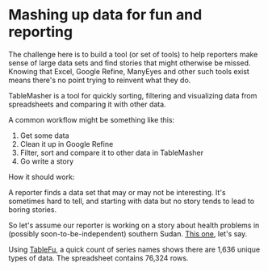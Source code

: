 Mashing up data for fun and reporting 
=====================================

The challenge here is to build a tool (or set of tools) to help reporters make
sense of large data sets and find stories that might otherwise be missed.
Knowing that Excel, Google Refine, ManyEyes and other such tools exist means
there's no point trying to reinvent what they do.

TableMasher is a tool for quickly sorting, filtering and visualizing data from
spreadsheets and comparing it with other data.

A common workflow might be something like this:

 1. Get some data 
 2. Clean it up in Google Refine 
 3. Filter, sort and compare it to other data in TableMasher 
 4. Go write a story

How it should work:

A reporter finds a data set that may or may not be interesting. It's sometimes
hard to tell, and starting with data but no story tends to lead to boring
stories.

So let's assume our reporter is working on a story about health problems in
(possibly soon-to-be-independent) southern Sudan. [This one][1], let's say.

 [1]: http://www.pbs.org/newshour/bb/health/jan-june11/sudan_01-03.html

Using [TableFu][2], a quick count of series names shows there are 1,636
unique types of data. The spreadsheet contains 76,324 rows.

 [2]: https://github.com/eyeseast/python-tablefu
